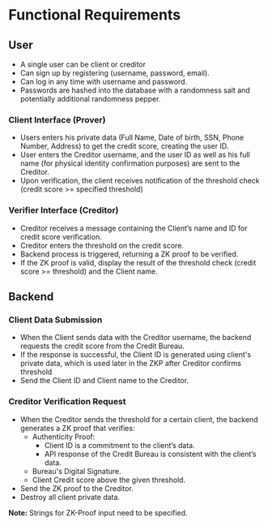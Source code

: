 # Functional Requirements

## User
- A single user can be client or creditor
- Can sign up by registering (username, password, email).
- Can log in any time with username and password.
- Passwords are hashed into the database with a randomness salt and potentially additional randomness pepper.

### Client Interface (Prover)
- Users enters his private data (Full Name, Date of birth, SSN, Phone Number, Address) to get the credit score, creating the user ID.
- User enters the Creditor username, and the user ID as well as his full name (for physical identity confirmation purposes) are sent to the Creditor.
- Upon verification, the client receives notification of the threshold check (credit score >= specified threshold)

### Verifier Interface (Creditor)
- Creditor receives a message containing the Client’s name and ID for credit score verification.
- Creditor enters the threshold on the credit score.
- Backend process is triggered, returning a ZK proof to be verified.
- If the ZK proof is valid, display the result of the threshold check (credit score >= threshold) and the Client name.

## Backend
### Client Data Submission
- When the Client sends data with the Creditor username, the backend requests the credit score from the Credit Bureau.
- If the response is successful, the Client ID is generated using client's private data, which is used later in the ZKP after Creditor confirms threshold
- Send the Client ID and Client name to the Creditor.

### Creditor Verification Request
- When the Creditor sends the threshold for a certain client, the backend generates a ZK proof that verifies:
    - Authenticity Proof:
        - Client ID is a commitment to the client’s data.
        - API response of the Credit Bureau is consistent with the client’s data.
    - Bureau's Digital Signature.
    - Client Credit score above the given threshold.
- Send the ZK proof to the Creditor.
- Destroy all client private data.

**Note:** Strings for ZK-Proof input need to be specified.